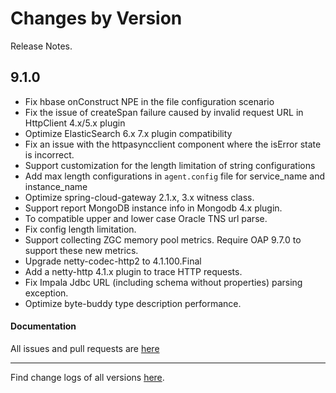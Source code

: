 Changes by Version
==================
Release Notes.

9.1.0
------------------

* Fix hbase onConstruct NPE in the file configuration scenario
* Fix the issue of createSpan failure caused by invalid request URL in HttpClient 4.x/5.x plugin
* Optimize ElasticSearch 6.x 7.x plugin compatibility
* Fix an issue with the httpasyncclient component where the isError state is incorrect.
* Support customization for the length limitation of string configurations
* Add max length configurations in `agent.config` file for service_name and instance_name
* Optimize spring-cloud-gateway 2.1.x, 3.x witness class.
* Support report MongoDB instance info in Mongodb 4.x plugin.
* To compatible upper and lower case Oracle TNS url parse.
* Fix config length limitation.
* Support collecting ZGC memory pool metrics. Require OAP 9.7.0 to support these new metrics.
* Upgrade netty-codec-http2 to 4.1.100.Final
* Add a netty-http 4.1.x plugin to trace HTTP requests.
* Fix Impala Jdbc URL (including schema without properties) parsing exception.
* Optimize byte-buddy type description performance.

#### Documentation

All issues and pull requests are [here](https://github.com/apache/skywalking/milestone/194?closed=1)

------------------
Find change logs of all versions [here](changes).
